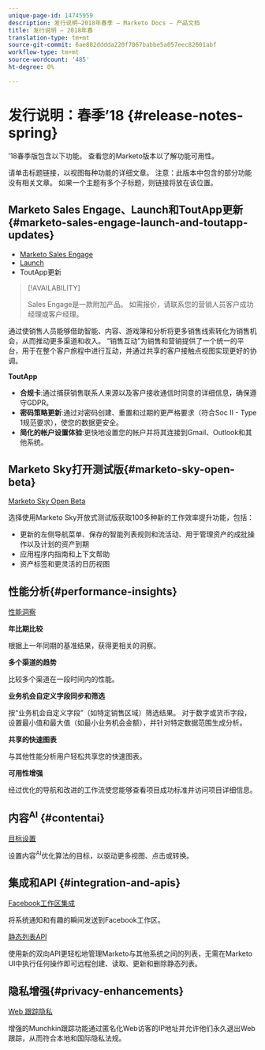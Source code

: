 ```yaml
---
unique-page-id: 14745959
description: 发行说明–2018年春季 — Marketo Docs — 产品文档
title: 发行说明 — 2018年春
translation-type: tm+mt
source-git-commit: 6ae882dddda220f7067babbe5a057eec82601abf
workflow-type: tm+mt
source-wordcount: '485'
ht-degree: 0%

---
```



# 发行说明：春季’18 {#release-notes-spring}

’18春季版包含以下功能。 查看您的Marketo版本以了解功能可用性。

请单击标题链接，以视图每种功能的详细文章。 注意：此版本中包含的部分功能没有相关文章。 如果一个主题有多个子标题，则链接将放在该位置。

## Marketo Sales Engage、Launch和ToutApp更新{#marketo-sales-engage-launch-and-toutapp-updates}

* [Marketo Sales Engage](/help/marketo/product-docs/marketo-sales-connect/getting-started/sales-connect-overview.md)
* [Launch](/help/marketo/product-docs/marketo-sales-connect/getting-started/sales-connect-overview.md)
* ToutApp更新

>[!AVAILABILITY]
>
>Sales Engage是一款附加产品。 如需报价，请联系您的营销人员客户成功经理或客户经理。

通过使销售人员能够借助智能、内容、游戏簿和分析将更多销售线索转化为销售机会，从而推动更多渠道和收入。 “销售互动”为销售和营销提供了一个统一的平台，用于在整个客户旅程中进行互动，并通过共享的客户接触点视图实现更好的协调。

**ToutApp**

* **合规卡**:通过捕获销售联系人来源以及客户接收通信时同意的详细信息，确保遵守GDPR。
* **密码策略更新**:通过对密码创建、重置和过期的更严格要求（符合Soc II - Type 1规范要求），使您的数据更安全。
* **简化的帐户设置体验**:更快地设置您的帐户并将其连接到Gmail、Outlook和其他系统。

## Marketo Sky打开测试版{#marketo-sky-open-beta}

[Marketo Sky Open Beta](https://help.marketo.com/hc/en-us)

选择使用Marketo Sky开放式测试版获取100多种新的工作效率提升功能，包括：

* 更新的左侧导航菜单、保存的智能列表规则和流活动、用于管理资产的成批操作以及计划的资产到期
* 应用程序内指南和上下文帮助
* 资产标签和更灵活的日历视图

## 性能分析{#performance-insights}

[性能洞察](/help/marketo/product-docs/reporting/performance-insights/performance-insights-overview.md)

**年比期比较**

根据上一年同期的基准结果，获得更相关的洞察。

**多个渠道的趋势**

比较多个渠道在一段时间内的性能。

**业务机会自定义字段同步和筛选**

按“业务机会自定义字段”（如特定销售区域）筛选结果。 对于数字或货币字段，设置最小值和最大值（如最小业务机会金额），并针对特定数据范围生成分析。

**共享的快速图表**

与其他性能分析用户轻松共享您的快速图表。

**可用性增强**

经过优化的导航和改进的工作流使您能够查看项目成功标准并访问项目详细信息。

## 内容<sup>AI</sup> {#contentai}

[目标设置](/help/marketo/product-docs/predictive-content/getting-started/algorithm-goal-settings.md)

设置内容<sup>AI</sup>优化算法的目标，以驱动更多视图、点击或转换。

## 集成和API {#integration-and-apis}

[Facebook工作区集成](/help/marketo/product-docs/administration/additional-integrations/add-workplace-by-facebook-as-a-launchpoint-service.md)

将系统通知和有趣的瞬间发送到Facebook工作区。

[静态列表API](https://developers.marketo.com/rest-api/assets/static-lists/)

使用新的双向API更轻松地管理Marketo与其他系统之间的列表，无需在Marketo UI中执行任何操作即可远程创建、读取、更新和删除静态列表。

## 隐私增强{#privacy-enhancements}

[Web 跟踪隐私](https://developers.marketo.com/javascript-api/lead-tracking/)

增强的Munchkin跟踪功能通过匿名化Web访客的IP地址并允许他们永久退出Web跟踪，从而符合本地和国际隐私法规。
